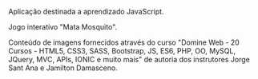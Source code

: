 Aplicação destinada a aprendizado JavaScript.

Jogo interativo "Mata Mosquito".



Conteúdo de imagens fornecidos através do curso "Domine Web - 20 Cursos - HTML5, CSS3, SASS, Bootstrap, JS, ES6, PHP, OO, MySQL, JQuery, MVC, APIs, IONIC e muito mais" de autoria dos instrutores Jorge Sant Ana e Jamilton Damasceno.
